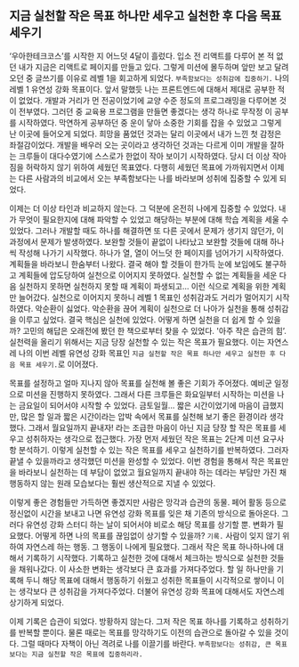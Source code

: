 ## 지금 실천할 작은 목표 하나만 세우고 실천한 후 다음 목표 세우기

‘우아한테크코스’를 시작한 지 어느덧 4달이 흘렀다. 입소 전 리액트를 다루어 본 적 없던 내가 지금은 리액트로 페이지를 만들고 있다. 그렇게 미션에 몰두하며 앞만 보고 달려오던 중 글쓰기를 이유로 레벨 1을 회고하게 되었다. `부족함보다는 성취감에 집중하기.` 나의 레벨 1 유연성 강화 목표이다. 앞서 말했듯 나는 프론트엔드에 대해서 제대로 공부한 적이 없었다. 개발과 거리가 먼 전공이었기에 교양 수준 정도의 프로그래밍을 다루어본 것이 전부였다. 그러던 중 교육용 프로그램을 만들면 좋겠다는 생각 하나로 무작정 이 공부를 시작하였다. 막연하게 공부하던 중 운이 닿아 소중한 기회를 잡을 수 있었고 그렇게 난 이곳에 들어오게 되었다. 희망을 품었던 것과는 달리 이곳에서 내가 느낀 첫 감정은 좌절감이었다. 개발을 배우러 오는 곳이라고 생각하던 것과는 다르게 이미 개발을 잘하는 크루들이 대다수였기에 스스로가 한없이 작아 보이기 시작하였다. 당시 더 이상 작아짐을 허락하지 않기 위하여 세웠던 목표였다. 다행히 세웠던 목표에 가까워지면서 이제는 다른 사람과의 비교에서 오는 부족함보다는 나를 바라보며 성취에 집중할 수 있게 되었다.

이제는 더 이상 타인과 비교하지 않는다. 그 덕분에 온전히 나에게 집중할 수 있었다. 내가 무엇이 필요한지에 대해 파악할 수 있었고 해당하는 부분에 대해 학습 계획을 세울 수 있었다. 그러나 개발할 때도 하나를 해결하면 또 다른 곳에서 문제가 생기지 않던가, 이 과정에서 문제가 발생하였다. 보완할 것들이 끝없이 나타났고 보완할 것들에 대해 하나씩 작성해 나가기 시작했다. 하나가 열, 열이 어느덧 한 페이지를 넘어가기 시작하였다. 계획들을 바라보니 한숨부터 나왔다. 결국 해야 할 것들이 한가득 눈에 보임에도 불구하고 계획들에 압도당하여 실천으로 이어지지 못하였다. 실천할 수 없는 계획들을 세운 다음 실천하지 못하면 실천하지 못할 때 계획이 파생되고… 이런 식으로 계획을 위한 계획만 늘어갔다. 실천으로 이어지지 못하니 레벨 1 목표인 성취감과도 거리가 멀어지기 시작하였다. 악순환이 싫었다. 악순환을 끊어 계획이 실천으로 더 나아가 실천을 통해 성취감을 이루고 싶었다. 결국 핵심은 실천에 있었다. 어떻게 하면 실천을 더 쉽게 할 수 있을까? 고민의 해답은 오래전에 봤던 한 책으로부터 찾을 수 있었다. '아주 작은 습관의 힘’. 실천력을 올리기 위해서는 지금 당장 실천할 수 있는 작은 목표가 필요했다. 이는 자연스레 나의 이번 레벨 유연성 강화 목표인 `지금 실천할 작은 목표 하나만 세우고 실천한 후 다음 목표 세우기.`로 이어졌다.

목표를 설정하고 얼마 지나지 않아 목표를 실천해 볼 좋은 기회가 주어졌다. 예비군 일정으로 미션을 진행하지 못하였다. 그래서 다른 크루들은 화요일부터 시작하는 미션을 나는 금요일이 되어서야 시작할 수 있었다. 금토일월… 짧은 시간이었기에 마음이 급했지만, 많은 할 일과 짧은 시간이라는 압박 속에서 목표를 실천해 보기 좋은 환경이라 생각했다. 그래서 월요일까지 끝내자! 라는 조급한 마음이 아닌 지금 당장 할 작은 목표를 세우고 성취하자는 생각으로 접근했다. 가장 먼저 세웠던 작은 목표는 2단계 미션 요구사항 분석하기. 이렇게 실천할 수 있는 작은 목표를 세우고 실천하기를 반복하였다. 그러자 끝낼 수 있을까라고 생각했던 미션을 완성할 수 있었다. 이번 경험을 통해서 작은 목표만을 바라보니 실천하는 데 부담이 없었고 월요일까지 끝내야 하는 데라는 부담만 가진 채 행동하지 않는 원래 모습보다는 훨씬 생산적으로 지낼 수 있었다.

이렇게 좋은 경험들만 가득하면 좋겠지만 사람은 망각과 습관의 동물. 페어 활동 등으로 정신없이 시간을 보내고 나면 유연성 강화 목표를 잊은 채 기존의 방식으로 돌아온다. 그러다 유연성 강화 스터디 하는 날이 되어서야 비로소 해당 목표를 상기할 뿐. 변화가 필요했다. 어떻게 하면 나의 목표를 끊임없이 상기할 수 있을까? `기록.` 사람이 잊지 않기 위하여 자연스레 하는 행동. 그 행동이 나에게 필요했다. 그래서 작은 목표 하나하나에 대해서 기록하기 시작했다. 기록하고 실천한 것에 대해서 체크하는 방식으로 실천한 것들을 채워나갔다. 이 사소한 변화는 생각보다 큰 효과를 가져다주었다. 할 일 하나만을 기록해 두니 해당 목표에 대해서 행동하기 쉬웠고 성취한 목표들이 시각적으로 쌓이니 이는 생각보다 큰 성취감을 가져다주었다. 더불어 유연성 강화 목표에 대해서도 자연스레 상기하게 되었다.

이제 기록은 습관이 되었다. 방황하지 않는다. 그저 작은 목표 하나를 기록하고 성취하기를 반복할 뿐이다. 물론 때로는 목표를 망각하기도 이전의 습관으로 돌아갈 수 있을 것이다. 그럴 때마다 자책이 아닌 격려로 나를 이끌기를 바란다. `부족함보다는 성취감, 큰 목표보다는 지금 실천할 작은 목표에 집중하리라.`
